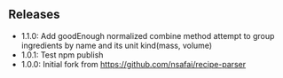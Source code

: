 
## Releases
- 1.1.0: Add goodEnough normalized combine method attempt to group ingredients by name and its unit kind(mass, volume)
- 1.0.1: Test npm publish
- 1.0.0: Initial fork from https://github.com/nsafai/recipe-parser